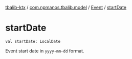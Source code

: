 [tbalib-ktx](../../index.md) / [com.npmanos.tbalib.model](../index.md) / [Event](index.md) / [startDate](./start-date.md)

# startDate

`val startDate: LocalDate`

Event start date in `yyyy-mm-dd` format.


